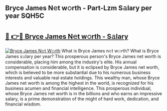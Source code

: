 ## Bryce James N𝚎t w𝚘rth - Part-Lzm S𝚊lary per year SQH5C

# <h2><a href="http://gc4kpzm.nevu.top/?p=Bryce+James">🔗 👉🔴 Bryce James N𝚎t w𝚘rth - S𝚊lary</a></h2>

[![Bryce James N𝚎t W𝚘rth](https://i.imgur.com/Oavwk0R.jpeg)](http://gc4kpzm.nevu.top/?p=Bryce+James)
What is Bryce James n𝚎t w𝚘rth? What is Bryce James s𝚊lary per year?
This prosperous person's Bryce James net worth is considerable, placing him among the industry's elite. His annual compensation is considerable, but it is eclipsed by Bryce James net worth, which is believed to be more substantial due to his numerous business interests and valuable real estate holdings. This wealthy man, whose Bryce James net worth is among the highest in the world, is recognized for his business acumen and financial intelligence. This prosperous individual, whose Bryce James net worth is in the billions and who earns an impressive salary, is a prime demonstration of the might of hard work, dedication, and financial wisdom.
